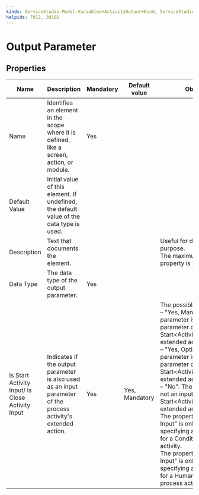 ```yaml
---
kinds: ServiceStudio.Model.Variables+ActivityOutput+Kind, ServiceStudio.Model.Variables+GenericOutputParameter+Kind, ServiceStudio.Model.Variables+JSOutputParameter+Kind, ServiceStudio.Model.Variables+ProcessOutput+Kind, ServiceStudio.Model.Variables+SerializableOutputParameter+Kind, ServiceStudio.Model.Variables+WebReferenceGenericOutputParameter+Kind, ServiceStudio.Model.Variables+ReferenceActivityOutput+Kind, ServiceStudio.Model.Variables+ReferenceGenericOutputParameter+Kind, ServiceStudio.Model.Variables+ReferenceProcessOutput+Kind, ServiceStudio.Model.Variables+ReferenceSerializableOutputParameter+Kind
helpids: 7012, 30101
---
```


# Output Parameter

## Properties

<table markdown="1">
<thead>
<tr>
<th>Name</th>
<th>Description</th>
<th>Mandatory</th>
<th>Default value</th>
<th>Observations</th>
</tr>
</thead>
<tbody>
<tr>
<td title="Name">Name</td>
<td>Identifies an element in the scope where it is defined, like a screen, action, or module.</td>
<td>Yes</td>
<td></td>
<td></td>
</tr>
<tr>
<td title="Default Value">Default Value</td>
<td>Initial value of this element. If undefined, the default value of the data type is used.</td>
<td></td>
<td></td>
<td></td>
</tr>
<tr>
<td title="Description">Description</td>
<td>Text that documents the element.</td>
<td></td>
<td></td>
<td>Useful for documentation purpose.<br/>The maximum size of this property is 2000 characters.</td>
</tr>
<tr>
<td title="Data Type">Data Type</td>
<td>The data type of the output parameter.</td>
<td>Yes</td>
<td></td>
<td></td>
</tr>
<tr>
<td title="Is Start Activity Input/ Is Close Activity Input">Is Start Activity Input/ Is Close Activity Input</td>
<td>Indicates if the output parameter is also used as an input parameter of the process activity's extended action.</td>
<td>Yes</td>
<td>Yes, Mandatory</td>
<td>The possible values are:<br/>
        – "Yes, Mandatory": The output parameter is a mandatory input parameter of the Start&lt;Activity&gt;/Close&lt;Activity&gt; extended action;<br/>
        – "Yes, Optional": The output parameter is an optional input parameter of the Start&lt;Activity&gt;/Close&lt;Activity&gt; extended action;<br/>
        – "No": The output parameter is not an input parameter of the Start&lt;Activity&gt;/Close&lt;Activity&gt; extended action.<br/>
        The property "Is Start Activity Input" is only available when specifying an output parameter for a Conditional Start process activity.<br/>
        The property "Is Close Activity Input" is only available when specifying an output parameter for a Human Activity or a Wait process activities.</td>
</tr>
</tbody>
</table>


